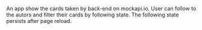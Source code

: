 An app show the cards taken by back-end on mockapi.io.
User can follow to the autors and filter their cards by following state.
The following state persists after page reload.
